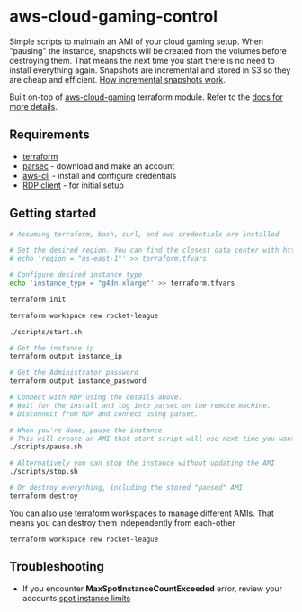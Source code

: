 # aws-cloud-gaming-control

Simple scripts to maintain an AMI of your cloud gaming setup. When "pausing" the instance, snapshots will be created from the volumes before destroying them. That means the next time you start there is no need to install everything again. Snapshots are incremental and stored in S3 so they are cheap and efficient. [How incremental snapshots work](https://docs.aws.amazon.com/AWSEC2/latest/UserGuide/EBSSnapshots.html#how_snapshots_work).

Built on-top of [aws-cloud-gaming](https://github.com/badjware/aws-cloud-gaming) terraform module. Refer to the [docs for more details](https://github.com/badjware/aws-cloud-gaming/blob/master/docs/getting_started.md).

## Requirements

* [terraform](https://www.terraform.io/downloads.html)
* [parsec](https://parsecgaming.com/downloads/) - download and make an account
* [aws-cli](https://docs.aws.amazon.com/polly/latest/dg/setup-aws-cli.html) - install and configure credentials
* [RDP client](https://apps.apple.com/us/app/microsoft-remote-desktop/id1295203466?mt=12) - for initial setup

## Getting started

``` bash
# Assuming terraform, bash, curl, and aws credentials are installed

# Set the desired region. You can find the closest data center with https://www.cloudping.info.
# echo 'region = "us-east-1"' >> terraform.tfvars

# Configure desired instance type
echo 'instance_type = "g4dn.xlarge"' >> terraform.tfvars

terraform init

terraform workspace new rocket-league

./scripts/start.sh

# Get the instance ip
terraform output instance_ip

# Get the Administrator password
terraform output instance_password

# Connect with RDP using the details above.
# Wait for the install and log into parsec on the remote machine.
# Disconnect from RDP and connect using parsec.

# When you're done, pause the instance.
# This will create an AMI that start script will use next time you want to play so you don't have to re-install and configure everything again.
./scripts/pause.sh

# Alternatively you can stop the instance without updating the AMI
./scripts/stop.sh

# Or destroy everything, including the stored "paused" AMI
terraform destroy
```

You can also use terraform workspaces to manage different AMIs.
That means you can destroy them independently from each-other

```
terraform workspace new rocket-league
```

## Troubleshooting

- If you encounter **MaxSpotInstanceCountExceeded** error, review your accounts [spot instance limits](https://docs.aws.amazon.com/AWSEC2/latest/UserGuide/using-spot-limits.html#spot-limits-general)
